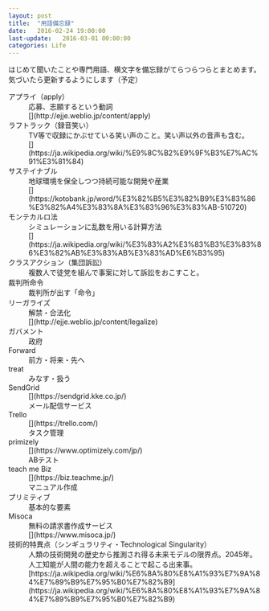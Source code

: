 ```yaml
---
layout: post
title:  "用語備忘録"
date:   2016-02-24 19:00:00
last-update:   2016-03-01 00:00:00
categories: Life
---
```


はじめて聞いたことや専門用語、横文字を備忘録がてらつらつらとまとめます。  
気づいたら更新するようにします（予定）

<dl>
	<dt>アプライ（apply）</dt>
	<dd>応募、志願するという動詞<br />
	[](http://ejje.weblio.jp/content/apply)</dd>
	<dt>ラフトラック（録音笑い）</dt>
	<dd>TV等で収録にかぶせている笑い声のこと。笑い声以外の音声も含む。<br />
	[](https://ja.wikipedia.org/wiki/%E9%8C%B2%E9%9F%B3%E7%AC%91%E3%81%84)</dd>
	<dt>サステイナブル</dt>
	<dd>地球環境を保全しつつ持続可能な開発や産業<br />
	[](https://kotobank.jp/word/%E3%82%B5%E3%82%B9%E3%83%86%E3%82%A4%E3%83%8A%E3%83%96%E3%83%AB-510720)</dd>
	<dt>モンテカルロ法</dt>
	<dd>シミュレーションに乱数を用いる計算方法<br />
	[](https://ja.wikipedia.org/wiki/%E3%83%A2%E3%83%B3%E3%83%86%E3%82%AB%E3%83%AB%E3%83%AD%E6%B3%95)</dd>
	<dt>クラスアクション（集団訴訟）</dt>
	<dd>複数人で徒党を組んで事案に対して訴訟をおこすこと。</dd>
	<dt>裁判所命令</dt>
	<dd>裁判所が出す「命令」</dd>
	<dt>リーガライズ</dt>
	<dd>解禁・合法化<br />
	[](http://ejje.weblio.jp/content/legalize)</dd>
	<dt>ガバメント</dt>
	<dd>政府</dd>
	<dt>Forward</dt>
	<dd>前方・将来・先へ</dd>
	<dt>treat</dt>
	<dd>みなす・扱う</dd>
	<dt>SendGrid</dt>
	<dd>[](https://sendgrid.kke.co.jp/)<br />
	メール配信サービス</dd>
	<dt>Trello</dt>
	<dd>[](https://trello.com/)<br />
	タスク管理</dd>
	<dt>primizely</dt>
	<dd>[](https://www.optimizely.com/jp/)<br />
	ABテスト</dd>
	<dt>teach me Biz</dt>
	<dd>[](https://biz.teachme.jp/)<br />
	マニュアル作成</dd>
	<dt>プリミティブ</dt>
	<dd>基本的な要素</dd>
	<dt>Misoca</dt>
	<dd>無料の請求書作成サービス<br />
	[](https://www.misoca.jp/)</dd>
	<dt>技術的特異点（シンギュラリティ・Technological Singularity）</dt>
	<dd>人類の技術開発の歴史から推測され得る未来モデルの限界点。2045年。人工知能が人間の能力を超えることで起こる出来事。<br />
	[https://ja.wikipedia.org/wiki/%E6%8A%80%E8%A1%93%E7%9A%84%E7%89%B9%E7%95%B0%E7%82%B9](https://ja.wikipedia.org/wiki/%E6%8A%80%E8%A1%93%E7%9A%84%E7%89%B9%E7%95%B0%E7%82%B9)</dd>
</dl>